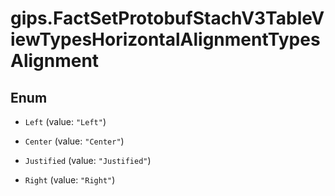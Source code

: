 # gips.FactSetProtobufStachV3TableViewTypesHorizontalAlignmentTypesAlignment

## Enum


* `Left` (value: `"Left"`)

* `Center` (value: `"Center"`)

* `Justified` (value: `"Justified"`)

* `Right` (value: `"Right"`)


